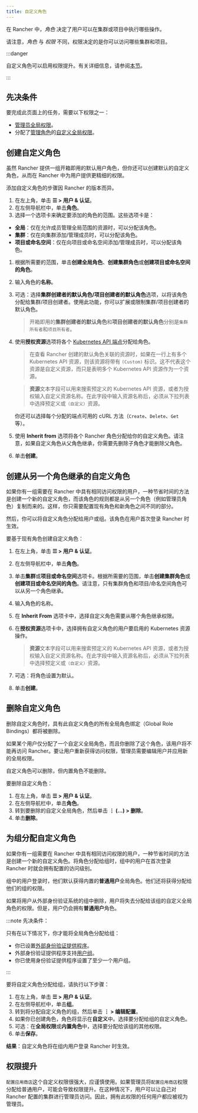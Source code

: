 ```yaml
---
title: 自定义角色
---
```


在 Rancher 中，_角色_ 决定了用户可以在集群或项目中执行哪些操作。

请注意，_角色_ 与 _权限_ 不同，权限决定的是你可以访问哪些集群和项目。

:::danger

自定义角色可以启用权限提升。有关详细信息，请参阅[本节](#权限提升)。

:::


## 先决条件

要完成此页面上的任务，需要以下权限之一：

- [管理员全局权限](global-permissions.md)。
- 分配了[管理角色](global-permissions.md)的[自定义全局权限](global-permissions.md#自定义全局权限)。

## 创建自定义角色

虽然 Rancher 提供一组开箱即用的默认用户角色，但你还可以创建默认的自定义角色，从而在 Rancher 中为用户提供更精细的权限。

添加自定义角色的步骤因 Rancher 的版本而异。

1. 在左上角，单击 **☰ > 用户 & 认证**。
1. 在左侧导航栏中，单击**角色**。
1. 选择一个选项卡来确定要添加的角色的范围。这些选项卡是：

- **全局**：仅在允许成员管理全局范围的资源时，可以分配该角色。
- **集群**：仅在向集群添加/管理成员时，可以分配该角色。
- **项目或命名空间**：仅在向项目或命名空间添加/管理成员时，可以分配该角色。

1. 根据所需要的范围，单击**创建全局角色**、**创建集群角色**或**创建项目或命名空间的角色**。
1. 输入角色的**名称**。
1. 可选：选择**集群创建者的默认角色/项目创建者的默认角色**选项，以将该角色分配给集群/项目创建者。使用此功能，你可以扩展或限制集群/项目创建者的默认角色。

   > 开箱即用的**集群创建者的默认角色**和**项目创建者的默认角色**分别是`集群所有者`和`项目所有者`。

1. 使用**授权资源**选项将各个 [Kubernetes API 端点](https://kubernetes.io/docs/reference/)分配给角色。

   > 在查看 Rancher 创建的默认角色关联的资源时，如果在一行上有多个 Kubernetes API 资源，则该资源将带有 `(Custom)` 标识。这不代表这个资源是自定义资源，而只是表明多个 Kubernetes API 资源作为一个资源。

   > **资源**文本字段可以用来搜索预定义的 Kubernetes API 资源，或者为授权输入自定义资源名称。在此字段中输入资源名称后，必须从下拉列表中选择预定义或`（自定义）`资源。

   你还可以选择每个分配的端点可用的 cURL 方法（`Create`、`Delete`、`Get` 等）。

1. 使用 **Inherit from** 选项将各个 Rancher 角色分配给你的自定义角色。请注意，如果自定义角色从父角色继承，你需要先删除子角色才能删除父角色。

1. 单击**创建**。

## 创建从另一个角色继承的自定义角色

如果你有一组需要在 Rancher 中具有相同访问权限的用户，一种节省时间的方法是创建一个新的自定义角色，而该角色的规则都是从另一个角色（例如管理员角色）复制而来的。这样，你只需要配置现有角色和新角色之间不同的部分。

然后，你可以将自定义角色分配给用户或组。该角色在用户首次登录 Rancher 时生效。

要基于现有角色创建自定义角色：

1. 在左上角，单击 **☰ > 用户 & 认证**。
1. 在左侧导航栏中，单击**角色**。
1. 单击**集群**或**项目或命名空间**选项卡。根据所需要的范围，单击**创建集群角色**或**创建项目或命名空间的角色**。请注意，只有集群角色和项目/命名空间角色可以从另一个角色继承。
1. 输入角色的名称。
1. 在 **Inherit From** 选项卡中，选择自定义角色需要从哪个角色继承权限。
1. 在**授权资源**选项卡中，选择拥有自定义角色的用户要启用的 Kubernetes 资源操作。

   > **资源**文本字段可以用来搜索预定义的 Kubernetes API 资源，或者为授权输入自定义资源名称。在此字段中输入资源名称后，必须从下拉列表中选择预定义或`（自定义）`资源。
1. 可选：将角色设置为默认。
1. 单击**创建**。

## 删除自定义角色

删除自定义角色时，具有此自定义角色的所有全局角色绑定（Global Role Bindings）都将被删除。

如果某个用户仅分配了一个自定义全局角色，而且你删除了这个角色，该用户将不能再访问 Rancher。要让用户重新获得访问权限，管理员需要编辑用户并应用新的全局权限。

自定义角色可以删除，但内置角色不能删除。

要删除自定义角色：

1. 在左上角，单击 **☰ > 用户 & 认证**。
1. 在左侧导航栏中，单击**角色**。
2. 转到要删除的自定义全局角色，然后单击 **⋮ (…) > 删除**。
3. 单击**删除**。

## 为组分配自定义角色

如果你有一组需要在 Rancher 中具有相同访问权限的用户，一种节省时间的方法是创建一个新的自定义角色。将角色分配给组时，组中的用户在首次登录 Rancher 时就会拥有配置的访问级别。

组中的用户登录时，他们默认获得内置的**普通用户**全局角色。他们还将获得分配给他们的组的权限。

如果将用户从外部身份验证系统的组中删除，用户将失去分配给该组的自定义全局角色的权限。但是，用户仍会拥有**普通用户**角色。

:::note 先决条件：

只有在以下情况下，你才能将全局角色分配给组：

* 你已设置[外部身份验证提供程序](../authn-and-authz.md#外部认证与本地认证)。
* 外部身份验证提供程序支持[用户组](../manage-users-and-groups.md)。
* 你已使用身份验证提供程序设置了至少一个用户组。

:::

要将自定义角色分配给组，请执行以下步骤：

1. 在左上角，单击 **☰ > 用户 & 认证**。
1. 在左侧导航栏中，单击**组**。
1. 转到将分配自定义角色的组，然后单击 **⋮ > 编辑配置**。
1. 如果你已创建角色，角色将显示在**自定义**中。选择要分配给组的自定义角色。
1. 可选：在**全局权限**或**内置角色**中，选择要分配给该组的其他权限。
1. 单击**保存**。

**结果**：自定义角色将在组内用户登录 Rancher 时生效。

## 权限提升

`配置应用商店`这个自定义权限很强大，应谨慎使用。如果管理员将`配置应用商店`权限分配给普通用户，可能会导致权限提升。在这种情况下，用户可以让自己对 Rancher 配置的集群进行管理员访问。因此，拥有此权限的任何用户都应被视为管理员。